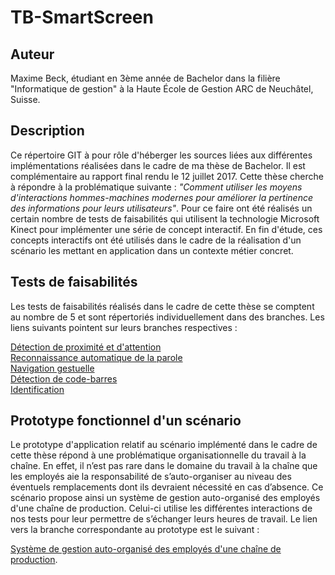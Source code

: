 # TB-SmartScreen
## Auteur
Maxime Beck, étudiant en 3ème année de Bachelor dans la filière "Informatique de gestion" à la Haute École de Gestion ARC de Neuchâtel, Suisse.
## Description
Ce répertoire GIT à pour rôle d'héberger les sources liées aux différentes implémentations réalisées dans le cadre de ma thèse de Bachelor. Il est complémentaire au rapport final rendu le 12 juillet 2017. Cette thèse cherche à répondre à la problématique suivante : *"Comment utiliser les moyens d'interactions hommes-machines modernes pour améliorer la pertinence des informations pour leurs utilisateurs"*. Pour ce faire ont été réalisés un certain nombre de tests de faisabilités qui utilisent la technologie Microsoft Kinect pour implémenter une série de concept interactif. En fin d'étude, ces concepts interactifs ont été utilisés dans le cadre de la réalisation d'un scénario les mettant en application dans un contexte métier concret.
## Tests de faisabilités
Les tests de faisabilités réalisés dans le cadre de cette thèse se comptent au nombre de 5 et sont répertoriés individuellement dans des branches. Les liens suivants pointent sur leurs branches respectives :  
  
[Détection de proximité et d'attention](https://github.com/HEG-Arc/TB-SmartScreen/tree/POC_UserAwareness)  
[Reconnaissance automatique de la parole](https://github.com/HEG-Arc/TB-SmartScreen/tree/POC_VoiceRecognition)  
[Navigation gestuelle](https://github.com/HEG-Arc/TB-SmartScreen/tree/POC_GestureNavigation)  
[Détection de code-barres](https://github.com/HEG-Arc/TB-SmartScreen/tree/POC_BarcodeIdentification)  
[Identification](https://github.com/HEG-Arc/TB-SmartScreen/tree/POC_MultiUserIdentification_Collider)
## Prototype fonctionnel d'un scénario
Le prototype d'application relatif au scénario implémenté dans le cadre de cette thèse répond à une problématique organisationnelle du travail à la chaîne. En effet, il n’est pas rare dans le domaine du travail à la chaîne que les employés aie la responsabilité de s’auto-organiser au niveau des éventuels remplacements dont ils devraient nécessité en cas d’absence. Ce scénario propose ainsi un système de gestion auto-organisé des employés d'une chaîne de production. Celui-ci utilise les différentes interactions de nos tests pour leur permettre de s’échanger leurs heures de travail. Le lien vers la branche correspondante au prototype est le suivant :  
  
[Système de gestion auto-organisé des employés d'une chaîne de production](https://github.com/HEG-Arc/TB-SmartScreen/tree/SCE_ProductionChain).
